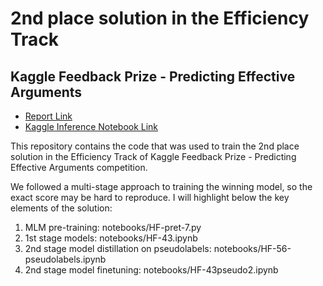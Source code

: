 # 2nd place solution in the Efficiency Track
## Kaggle Feedback Prize - Predicting Effective Arguments

- [Report Link](https://wandb.ai/darek/fbck/reports/How-To-Build-an-Efficient-NLP-Model--VmlldzoyNTE5MDEx)
- [Kaggle Inference Notebook Link](https://www.kaggle.com/code/thedrcat/hf-43bpseudo-infer-single-full-data-model/notebook?scriptVersionId=104069039)

This repository contains the code that was used to train the 2nd place solution in the Efficiency Track of Kaggle Feedback Prize - Predicting Effective Arguments competition. 

We followed a multi-stage approach to training the winning model, so the exact score may be hard to reproduce. I will highlight below the key elements of the solution:

1. MLM pre-training: notebooks/HF-pret-7.py
2. 1st stage models: notebooks/HF-43.ipynb
3. 2nd stage model distillation on pseudolabels: notebooks/HF-56-pseudolabels.ipynb
4. 2nd stage model finetuning: notebooks/HF-43pseudo2.ipynb
